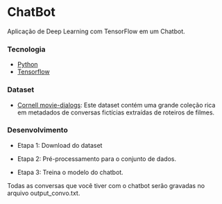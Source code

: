 # ChatBot

Aplicação de Deep Learning com TensorFlow em um Chatbot.

### Tecnologia

* [Python](https://www.python.org/)
* [Tensorflow](https://www.tensorflow.org/?hl=pt-br)

### Dataset

* [Cornell movie-dialogs](http://www.mpi-sws.org/~cristian/Cornell_Movie-Dialogs_Corpus.html): Este dataset contém uma grande coleção rica em metadados de conversas fictícias extraídas de roteiros de filmes.

### Desenvolvimento

* Etapa 1: Download do dataset

* Etapa 2: Pré-processamento para o conjunto de dados.

* Etapa 3: Treina o modelo do chatbot. 

Todas as conversas que você tiver com o chatbot serão gravadas no arquivo output_convo.txt.




